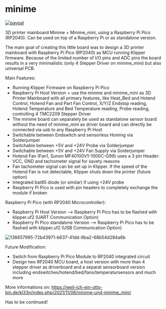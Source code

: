 # minime

[![paypal](https://img.shields.io/badge/Donate-PayPal-green.svg)](https://www.paypal.me/kl33n)

3D printer mainboard Minime + Minime_mini, using a Raspberry Pi Pico (RP2040). Can be used on top of a Raspberry Pi or as standalone version.

The main goal of creating this little board was to design a 3D printer mainboard with Raspberry Pi Pico (RP2040) as MCU running Klipper firmware. Because of the limited number of I/O pins and ADC pins the board results in a very minimalistic (only 4 Stepper Driver on minime_mini) but also universal PCB.

Main Features:
- Running Klipper Firmware on Raspberry Pi Pico
- Raspberry Pi Host Version = use the minime and minime_mini as 3D Printer Mainboard with all primary features, like Heat_Bed and Hotend Control, Hotend Fan and Part Fan Control, X/Y/Z Endstop reading, Hotend Temperature and Bed Temperature reading, Probe reading, controlling 4 TMC2209 Stepper Driver
- The minime board can separately be used as standalone sensor board without the need of minime_mini as driver board and can directly be connected via usb to any Raspberry Pi Host
- Switchable between Endswitch and sensorless Homing via Solderjumper
- Switchable between +5V and +24V Probe via Solderjumper
- Switchable between +5V and +24V Fan Supply via Solderjumper
- Hotend Fan (Fan1, Sunon MF40100V1-1000C-G99) uses a 3 pin Header: VCC, GND and tachometer signal for savety reasons
- Fan tachometer signal can be set up in Klipper. If the speed of the Hotend Fan is not detectable, Klipper shuts down the printer (future option)
- Integrated bat85 diode (or similar) if using +24V probe
- Raspberry Pi Pico is used with pin headers to completely exchange the module if broken

Raspberry Pi Pico (with RP2040 Microcontroller):

- Raspberry Pi Host Version --> Raspberry Pi Pico has to be flashed with klipper.uf2 (UART Communication Option)
- Raspberry Pi Pico standalone Version --> Raspberry Pi Pico has to be flashed with klipper.uf2 (USB Communication Option)

![136657995-72b43971-b637-41dd-9ba2-68b54d284a6b](https://user-images.githubusercontent.com/63971082/140177575-df1185c2-680d-46fd-8e71-2933c701401b.jpg)

Future Modification:
- Switch from Raspberry Pi Pico Module to RP2040 integrated circuit
- Design two RP2040 MCU board, a host version with more than 4 stepper driver as driverboard and a separat sensorboard version including endswitches/hotend/bed/fans/temperatursensors and much more

More informations on: https://weil-ich-ein-otto-bin.de/kl33n/index.php/2021/11/06/minime-und-minime_mini/

Has to be continued!
